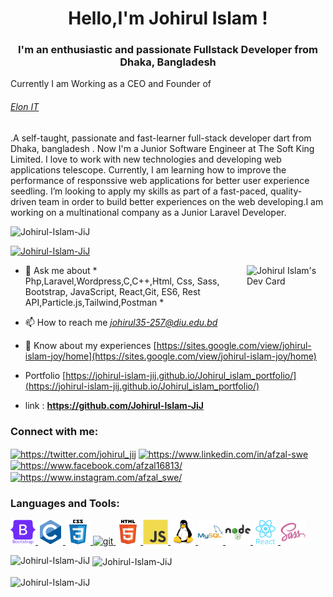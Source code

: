 <h1 align="center">Hello,I'm Johirul Islam !</h1>
<h3 align="center">I'm an enthusiastic and passionate Fullstack Developer from Dhaka, Bangladesh</h3>
<p align="left">Currently I am Working as a CEO and Founder of <a href="www.elonit.com" target="_blank"><h6>Elon IT</h6></a>.A self-taught, passionate and fast-learner full-stack developer dart from Dhaka, bangladesh . Now I'm a Junior Software Engineer at The Soft King Limited. I love to work with new technologies and developing web applications telescope. Currently, I am learning how to improve the performance of responssive web applications for better user experience seedling. I’m looking to apply my skills as part of a fast-paced, quality-driven team in order to build better experiences on the web developing.I am working on a multinational company as a Junior Laravel Developer.</p>

<p align="left"> <img src="https://komarev.com/ghpvc/?username=Johirul-Islam-JiJ&label=Profile%20views&color=0e75b6&style=flat" alt="Johirul-Islam-JiJ" /> </p>


<p align="left"> <a href="https://github.com/ryo-ma/github-profile-trophy"><img src="https://github-profile-trophy.vercel.app/?username=Johirul-Islam-JiJ" alt="Johirul-Islam-JiJ" /></a> </p>

<p align="left"><a href="https://app.daily.dev/johirul_islam"><img src="https://api.daily.dev/devcards/f8d000b9e522453db94c8da54114ac94.png?r=80l" width="25%" align="right" alt="Johirul Islam's Dev Card"/></a></p>


- 💬 Ask me about * Php,Laravel,Wordpress,C,C++,Html, Css, Sass, Bootstrap, JavaScript, React,Git, ES6, Rest API,Particle.js,Tailwind,Postman *

- 📫 How to reach me *johirul35-257@diu.edu.bd*

- 📄 Know about my experiences [https://sites.google.com/view/johirul-islam-joy/home](https://sites.google.com/view/johirul-islam-joy/home)
- Portfolio [https://johirul-islam-jij.github.io/Johirul_islam_portfolio/](https://johirul-islam-jij.github.io/Johirul_islam_portfolio/)


- link : **https://github.com/Johirul-Islam-JiJ**
<h3 align="left">Connect with me:</h3>
<p align="left">
<a href="https://twitter.com/johirul_jij" target="blank"><img align="center" src="https://raw.githubusercontent.com/rahuldkjain/github-profile-readme-generator/master/src/images/icons/Social/twitter.svg" alt="https://twitter.com/johirul_jij" height="30" width="40" /></a>
<a href="https://www.linkedin.com/in/johirul-islam-joy-08a8b1151/" target="blank"><img align="center" src="https://raw.githubusercontent.com/rahuldkjain/github-profile-readme-generator/master/src/images/icons/Social/linked-in-alt.svg" alt="https://www.linkedin.com/in/afzal-swe" height="30" width="40" /></a>
<a href="https://www.facebook.com/johirulislam.joy.3" target="blank"><img align="center" src="https://raw.githubusercontent.com/rahuldkjain/github-profile-readme-generator/master/src/images/icons/Social/facebook.svg" alt="https://www.facebook.com/afzal16813/" height="30" width="40" /></a>
<a href="https://instagram.com/https://www.instagram.com/afzal_swe/" target="blank"><img align="center" src="https://raw.githubusercontent.com/rahuldkjain/github-profile-readme-generator/master/src/images/icons/Social/instagram.svg" alt="https://www.instagram.com/afzal_swe/" height="30" width="40" /></a>
</p>

<h3 align="left">Languages and Tools:</h3>
<p align="left"> <a href="https://getbootstrap.com" target="_blank" rel="noreferrer"> <img src="https://raw.githubusercontent.com/devicons/devicon/master/icons/bootstrap/bootstrap-plain-wordmark.svg" alt="bootstrap" width="40" height="40"/> </a> <a href="https://www.cprogramming.com/" target="_blank" rel="noreferrer"> <img src="https://raw.githubusercontent.com/devicons/devicon/master/icons/c/c-original.svg" alt="c" width="40" height="40"/> </a> <a href="https://www.w3schools.com/css/" target="_blank" rel="noreferrer"> <img src="https://raw.githubusercontent.com/devicons/devicon/master/icons/css3/css3-original-wordmark.svg" alt="css3" width="40" height="40"/> </a> <a href="https://git-scm.com/" target="_blank" rel="noreferrer"> <img src="https://www.vectorlogo.zone/logos/git-scm/git-scm-icon.svg" alt="git" width="40" height="40"/> </a> <a href="https://www.w3.org/html/" target="_blank" rel="noreferrer"> <img src="https://raw.githubusercontent.com/devicons/devicon/master/icons/html5/html5-original-wordmark.svg" alt="html5" width="40" height="40"/> </a> <a href="https://developer.mozilla.org/en-US/docs/Web/JavaScript" target="_blank" rel="noreferrer"> <img src="https://raw.githubusercontent.com/devicons/devicon/master/icons/javascript/javascript-original.svg" alt="javascript" width="40" height="40"/> </a> <a href="https://www.linux.org/" target="_blank" rel="noreferrer"> <img src="https://raw.githubusercontent.com/devicons/devicon/master/icons/linux/linux-original.svg" alt="linux" width="40" height="40"/> </a> <a href="https://www.mysql.com/" target="_blank" rel="noreferrer"> <img src="https://raw.githubusercontent.com/devicons/devicon/master/icons/mysql/mysql-original-wordmark.svg" alt="mysql" width="40" height="40"/> </a> <a href="https://nodejs.org" target="_blank" rel="noreferrer"> <img src="https://raw.githubusercontent.com/devicons/devicon/master/icons/nodejs/nodejs-original-wordmark.svg" alt="nodejs" width="40" height="40"/> </a> <a href="https://reactjs.org/" target="_blank" rel="noreferrer"> <img src="https://raw.githubusercontent.com/devicons/devicon/master/icons/react/react-original-wordmark.svg" alt="react" width="40" height="40"/> </a> <a href="https://sass-lang.com" target="_blank" rel="noreferrer"> <img src="https://raw.githubusercontent.com/devicons/devicon/master/icons/sass/sass-original.svg" alt="sass" width="40" height="40"/> </a> </p>

<p><img align="left" src="https://github-readme-stats.vercel.app/api/top-langs?username=Johirul-Islam-JiJ&show_icons=true&locale=en&layout=compact" alt="Johirul-Islam-JiJ" /></p>

<p>&nbsp;<img align="center" src="https://github-readme-stats.vercel.app/api?username=Johirul-Islam-JiJ&show_icons=true&locale=en" alt="Johirul-Islam-JiJ" /></p>

<p><img align="center" src="https://github-readme-streak-stats.herokuapp.com/?user=Johirul-Islam-JiJ&" alt="Johirul-Islam-JiJ" /></p>
